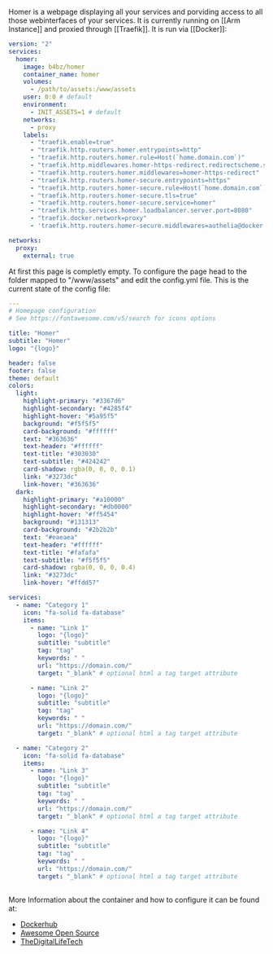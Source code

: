 Homer is a webpage displaying all your services and porviding access to all those webinterfaces of your services.
It is currently running on [[Arm Instance]] and proxied through [[Traefik]].
It is run via [[Docker]]:
```yml
version: "2"
services:
  homer:
    image: b4bz/homer
    container_name: homer
    volumes:
      - /path/to/assets:/www/assets
    user: 0:0 # default
    environment:
      - INIT_ASSETS=1 # default
    networks:
      - proxy
    labels:
      - "traefik.enable=true"
      - "traefik.http.routers.homer.entrypoints=http"
      - "traefik.http.routers.homer.rule=Host(`home.domain.com`)"
      - "traefik.http.middlewares.homer-https-redirect.redirectscheme.scheme=https"
      - "traefik.http.routers.homer.middlewares=homer-https-redirect"
      - "traefik.http.routers.homer-secure.entrypoints=https"
      - "traefik.http.routers.homer-secure.rule=Host(`home.domain.com`)"
      - "traefik.http.routers.homer-secure.tls=true"
      - "traefik.http.routers.homer-secure.service=homer"
      - "traefik.http.services.homer.loadbalancer.server.port=8080"
      - "traefik.docker.network=proxy"
      - 'traefik.http.routers.homer-secure.middlewares=authelia@docker'

networks:
  proxy:
    external: true
```
At first this page is completly empty.
To configure the page head to the folder mapped to "/www/assets" and edit the config.yml file. This is the current state of the config file:
```yml
---
# Homepage configuration
# See https://fontawesome.com/v5/search for icons options

title: "Homer"
subtitle: "Homer"
logo: "{logo}"

header: false
footer: false 
theme: default
colors:
  light:
    highlight-primary: "#3367d6"
    highlight-secondary: "#4285f4"
    highlight-hover: "#5a95f5"
    background: "#f5f5f5"
    card-background: "#ffffff"
    text: "#363636"
    text-header: "#ffffff"
    text-title: "#303030"
    text-subtitle: "#424242"
    card-shadow: rgba(0, 0, 0, 0.1)
    link: "#3273dc"
    link-hover: "#363636"
  dark:
    highlight-primary: "#a10000"
    highlight-secondary: "#db0000"
    highlight-hover: "#ff5454"
    background: "#131313"
    card-background: "#2b2b2b"
    text: "#eaeaea"
    text-header: "#ffffff"
    text-title: "#fafafa"
    text-subtitle: "#f5f5f5"
    card-shadow: rgba(0, 0, 0, 0.4)
    link: "#3273dc"
    link-hover: "#ffdd57"

services:
  - name: "Category 1"
    icon: "fa-solid fa-database"
    items:
      - name: "Link 1"
        logo: "{logo}"
        subtitle: "subtitle"
        tag: "tag"
        keywords: " "
        url: "https://domain.com/"
        target: "_blank" # optional html a tag target attribute

      - name: "Link 2"
        logo: "{logo}"
        subtitle: "subtitle"
        tag: "tag"
        keywords: " "
        url: "https://domain.com/"
        target: "_blank" # optional html a tag target attribute

  - name: "Category 2"
    icon: "fa-solid fa-database"
    items:
      - name: "Link 3"
        logo: "{logo}"
        subtitle: "subtitle"
        tag: "tag"
        keywords: " "
        url: "https://domain.com/"
        target: "_blank" # optional html a tag target attribute

      - name: "Link 4"
        logo: "{logo}"
        subtitle: "subtitle"
        tag: "tag"
        keywords: " "
        url: "https://domain.com/"
        target: "_blank" # optional html a tag target attribute
        
```


More Information about the container and how to configure it can be found at:
- [Dockerhub](https://hub.docker.com/r/b4bz/homer)
- [Awesome Open Source](https://shownotes.opensourceisawesome.com/running-homer-dashboard/)
- [TheDigitalLifeTech](https://www.youtube.com/watch?v=9iTPm45EmxM)
